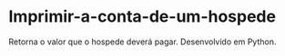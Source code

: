# Imprimir-a-conta-de-um-hospede
Retorna o valor que o hospede deverá pagar. Desenvolvido em Python.
